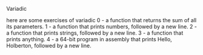 Variadic

here are some exercises of variadic
0 - a function that returns the sum of all its parameters.
1 - a function that prints numbers, followed by a new line.
2 - a function that prints strings, followed by a new line.
3 - a function that prints anything.
4 - a 64-bit program in assembly that prints Hello, Holberton, followed by a new line.
